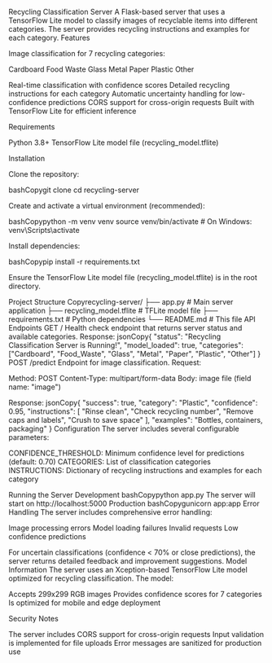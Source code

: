 Recycling Classification Server
A Flask-based server that uses a TensorFlow Lite model to classify images of recyclable items into different categories. The server provides recycling instructions and examples for each category.
Features

Image classification for 7 recycling categories:

Cardboard
Food Waste
Glass
Metal
Paper
Plastic
Other


Real-time classification with confidence scores
Detailed recycling instructions for each category
Automatic uncertainty handling for low-confidence predictions
CORS support for cross-origin requests
Built with TensorFlow Lite for efficient inference

Requirements

Python 3.8+
TensorFlow Lite model file (recycling_model.tflite)

Installation

Clone the repository:

bashCopygit clone <repository-url>
cd recycling-server

Create and activate a virtual environment (recommended):

bashCopypython -m venv venv
source venv/bin/activate  # On Windows: venv\Scripts\activate

Install dependencies:

bashCopypip install -r requirements.txt

Ensure the TensorFlow Lite model file (recycling_model.tflite) is in the root directory.

Project Structure
Copyrecycling-server/
├── app.py                 # Main server application
├── recycling_model.tflite # TFLite model file
├── requirements.txt       # Python dependencies
└── README.md             # This file
API Endpoints
GET /
Health check endpoint that returns server status and available categories.
Response:
jsonCopy{
    "status": "Recycling Classification Server is Running!",
    "model_loaded": true,
    "categories": ["Cardboard", "Food_Waste", "Glass", "Metal", "Paper", "Plastic", "Other"]
}
POST /predict
Endpoint for image classification.
Request:

Method: POST
Content-Type: multipart/form-data
Body: image file (field name: "image")

Response:
jsonCopy{
    "success": true,
    "category": "Plastic",
    "confidence": 0.95,
    "instructions": [
        "Rinse clean",
        "Check recycling number",
        "Remove caps and labels",
        "Crush to save space"
    ],
    "examples": "Bottles, containers, packaging"
}
Configuration
The server includes several configurable parameters:

CONFIDENCE_THRESHOLD: Minimum confidence level for predictions (default: 0.70)
CATEGORIES: List of classification categories
INSTRUCTIONS: Dictionary of recycling instructions and examples for each category

Running the Server
Development
bashCopypython app.py
The server will start on http://localhost:5000
Production
bashCopygunicorn app:app
Error Handling
The server includes comprehensive error handling:

Image processing errors
Model loading failures
Invalid requests
Low confidence predictions

For uncertain classifications (confidence < 70% or close predictions), the server returns detailed feedback and improvement suggestions.
Model Information
The server uses an Xception-based TensorFlow Lite model optimized for recycling classification. The model:

Accepts 299x299 RGB images
Provides confidence scores for 7 categories
Is optimized for mobile and edge deployment

Security Notes

The server includes CORS support for cross-origin requests
Input validation is implemented for file uploads
Error messages are sanitized for production use
